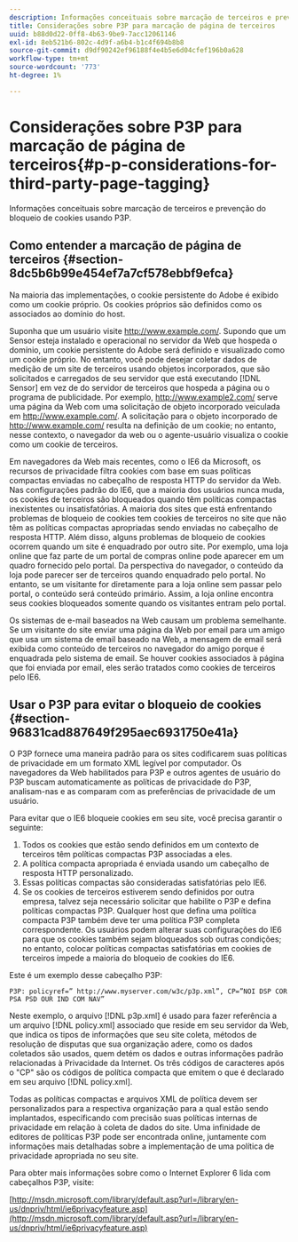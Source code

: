 ```yaml
---
description: Informações conceituais sobre marcação de terceiros e prevenção do bloqueio de cookies usando P3P.
title: Considerações sobre P3P para marcação de página de terceiros
uuid: b88d0d22-0ff8-4b63-9be9-7acc12061146
exl-id: 8eb521b6-802c-4d9f-a6b4-b1c4f694b8b8
source-git-commit: d9df90242ef96188f4e4b5e6d04cfef196b0a628
workflow-type: tm+mt
source-wordcount: '773'
ht-degree: 1%

---
```


# Considerações sobre P3P para marcação de página de terceiros{#p-p-considerations-for-third-party-page-tagging}

Informações conceituais sobre marcação de terceiros e prevenção do bloqueio de cookies usando P3P.

## Como entender a marcação de página de terceiros {#section-8dc5b6b99e454ef7a7cf578ebbf9efca}

Na maioria das implementações, o cookie persistente do Adobe é exibido como um cookie próprio. Os cookies próprios são definidos como os associados ao domínio do host.

Suponha que um usuário visite http://www.example.com/. Supondo que um Sensor esteja instalado e operacional no servidor da Web que hospeda o domínio, um cookie persistente do Adobe será definido e visualizado como um cookie próprio. No entanto, você pode desejar coletar dados de medição de um site de terceiros usando objetos incorporados, que são solicitados e carregados de seu servidor que está executando [!DNL Sensor] em vez de do servidor de terceiros que hospeda a página ou o programa de publicidade. Por exemplo, http://www.example2.com/ serve uma página da Web com uma solicitação de objeto incorporado veiculada em http://www.example.com/. A solicitação para o objeto incorporado de http://www.example.com/ resulta na definição de um cookie; no entanto, nesse contexto, o navegador da web ou o agente-usuário visualiza o cookie como um cookie de terceiros.

Em navegadores da Web mais recentes, como o IE6 da Microsoft, os recursos de privacidade filtra cookies com base em suas políticas compactas enviadas no cabeçalho de resposta HTTP do servidor da Web. Nas configurações padrão do IE6, que a maioria dos usuários nunca muda, os cookies de terceiros são bloqueados quando têm políticas compactas inexistentes ou insatisfatórias. A maioria dos sites que está enfrentando problemas de bloqueio de cookies tem cookies de terceiros no site que não têm as políticas compactas apropriadas sendo enviadas no cabeçalho de resposta HTTP. Além disso, alguns problemas de bloqueio de cookies ocorrem quando um site é enquadrado por outro site. Por exemplo, uma loja online que faz parte de um portal de compras online pode aparecer em um quadro fornecido pelo portal. Da perspectiva do navegador, o conteúdo da loja pode parecer ser de terceiros quando enquadrado pelo portal. No entanto, se um visitante for diretamente para a loja online sem passar pelo portal, o conteúdo será conteúdo primário. Assim, a loja online encontra seus cookies bloqueados somente quando os visitantes entram pelo portal.

Os sistemas de e-mail baseados na Web causam um problema semelhante. Se um visitante do site enviar uma página da Web por email para um amigo que usa um sistema de email baseado na Web, a mensagem de email será exibida como conteúdo de terceiros no navegador do amigo porque é enquadrada pelo sistema de email. Se houver cookies associados à página que foi enviada por email, eles serão tratados como cookies de terceiros pelo IE6.

## Usar o P3P para evitar o bloqueio de cookies {#section-96831cad887649f295aec6931750e41a}

O P3P fornece uma maneira padrão para os sites codificarem suas políticas de privacidade em um formato XML legível por computador. Os navegadores da Web habilitados para P3P e outros agentes de usuário do P3P buscam automaticamente as políticas de privacidade do P3P, analisam-nas e as comparam com as preferências de privacidade de um usuário.

Para evitar que o IE6 bloqueie cookies em seu site, você precisa garantir o seguinte:

1. Todos os cookies que estão sendo definidos em um contexto de terceiros têm políticas compactas P3P associadas a eles.
1. A política compacta apropriada é enviada usando um cabeçalho de resposta HTTP personalizado.
1. Essas políticas compactas são consideradas satisfatórias pelo IE6.
1. Se os cookies de terceiros estiverem sendo definidos por outra empresa, talvez seja necessário solicitar que habilite o P3P e defina políticas compactas P3P. Qualquer host que defina uma política compacta P3P também deve ter uma política P3P completa correspondente. Os usuários podem alterar suas configurações do IE6 para que os cookies também sejam bloqueados sob outras condições; no entanto, colocar políticas compactas satisfatórias em cookies de terceiros impede a maioria do bloqueio de cookies do IE6.

Este é um exemplo desse cabeçalho P3P:

```
P3P: policyref=” http://www.myserver.com/w3c/p3p.xml”, CP=”NOI DSP COR PSA PSD OUR IND COM NAV”
```

Neste exemplo, o arquivo [!DNL p3p.xml] é usado para fazer referência a um arquivo [!DNL policy.xml] associado que reside em seu servidor da Web, que indica os tipos de informações que seu site coleta, métodos de resolução de disputas que sua organização adere, como os dados coletados são usados, quem detém os dados e outras informações padrão relacionadas à Privacidade da Internet. Os três códigos de caracteres após o &quot;CP&quot; são os códigos de política compacta que emitem o que é declarado em seu arquivo [!DNL policy.xml].

Todas as políticas compactas e arquivos XML de política devem ser personalizados para a respectiva organização para a qual estão sendo implantados, especificando com precisão suas políticas internas de privacidade em relação à coleta de dados do site. Uma infinidade de editores de políticas P3P pode ser encontrada online, juntamente com informações mais detalhadas sobre a implementação de uma política de privacidade apropriada no seu site.

Para obter mais informações sobre como o Internet Explorer 6 lida com cabeçalhos P3P, visite:

[http://msdn.microsoft.com/library/default.asp?url=/library/en-us/dnpriv/html/ie6privacyfeature.asp](http://msdn.microsoft.com/library/default.asp?url=/library/en-us/dnpriv/html/ie6privacyfeature.asp)
